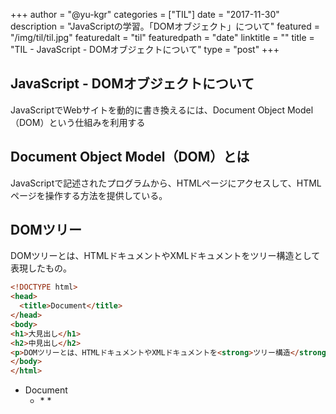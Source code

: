 +++
author = "@yu-kgr"
categories = ["TIL"]
date = "2017-11-30"
description = "JavaScriptの学習。「DOMオブジェクト」について"
featured = "/img/til/til.jpg"
featuredalt = "til"
featuredpath = "date"
linktitle = ""
title = "TIL - JavaScript - DOMオブジェクトについて"
type = "post"
+++

## JavaScript - DOMオブジェクトについて
JavaScriptでWebサイトを動的に書き換えるには、Document Object Model（DOM）という仕組みを利用する

## Document Object Model（DOM）とは
JavaScriptで記述されたプログラムから、HTMLページにアクセスして、HTMLページを操作する方法を提供している。

## DOMツリー
DOMツリーとは、HTMLドキュメントやXMLドキュメントをツリー構造として表現したもの。

```html
<!DOCTYPE html>
<head>
  <title>Document</title>
</head>
<body>
<h1>大見出し</h1>
<h2>中見出し</h2>
<p>DOMツリーとは、HTMLドキュメントやXMLドキュメントを<strong>ツリー構造</strong>として表現したもの。</p>
</body>
</html>
```

* Document
  * <html>
    * <head>
      * <title> - Document
    * <body>
      * <h1> - 見出し
      * <h2> - 見出し
      * <p> - DOMツリーとは、HTMLドキュメントやXMLドキュメントをツリー構造として表現したもの。
        * <strong> - ツリー構造

## ノード

文章を構成する要素、属性、テキストといったオブジェクトをノードと呼ぶ。

* 要素ノード
* 属性ノード
* テキストノード

## DOM仕様策定について

* DOMの仕様は、Level1~4がW3Cにより策定。
  * W3Cとは、WEBで使用される各種技術の標準化を推進する為に設立された団体。
* 最新版は、WHATWG（Web Hypertext Application Technology Working Group）というコミュニティーがLiving Standardとして定義。
  * Living Standardとは常に改良が加えられているゆるい規格のようなもの。

## ブラウザオブジェクトの階層構造

* window
  * screen
  * document
  * location
    * form
      * Element
    * anchor
    * Images
  * navigator
  * history

## window オブジェクト

* ブラウザを操作するための機能を集めたオブジェクト
* ブラウザオブジェクトの階層構造の最上位に位置する

## document オブジェクト

* Windowオブジェクト内に表示された、HTMLで表現されているコンテンツを保持しているオブジェクト
* Window内に表示されたドキュメントを操作するのは、Documentオブジェクトの役割。

## Location オブジェクト

* 現在表示されているページのロケーションに関する情報を提供する
* 現在の表示URLアドレスに関する情報を取得できる


## history オブジェクト

* ブラウザの履歴の操作
* 画面上に表示しているページの移動などの操作

## Navigator オブジェクト

* ブラウザ名やバージョンなど、ブラウザ固有の情報を提供する

## screen オブジェクト

* ディスプレイに関する情報を提供する

## form オブジェクト

* Formに関する情報を提供
* Formの操作

## Anchor オブジェクト

* ページ上のアンカー（`<a>`）に関する情報を取得できる

## Images オブジェクト

* 画像に関する情報の提供
* 画像を操作する機能の提供

## Elements オブジェクト

* HTMLドキュメントやXMLドキュメントにおける、要素（タグ）の事
* 例

```html
<p>hogefuga</p>
```
